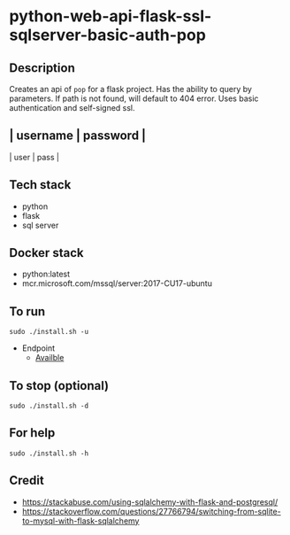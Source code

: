 # python-web-api-flask-ssl-sqlserver-basic-auth-pop

## Description
Creates an api of `pop` for a flask project.
Has the ability to query by parameters.
If path is not found, will default to 404 error.
Uses basic authentication and self-signed ssl.

| username | password |
-----------------------
| user | pass |

## Tech stack
- python
- flask
- sql server

## Docker stack
- python:latest
- mcr.microsoft.com/mssql/server:2017-CU17-ubuntu

## To run
`sudo ./install.sh -u`
- Endpoint
  - [Availble](https://localhost/pop)

## To stop (optional)
`sudo ./install.sh -d`

## For help
`sudo ./install.sh -h`

## Credit
- https://stackabuse.com/using-sqlalchemy-with-flask-and-postgresql/
- https://stackoverflow.com/questions/27766794/switching-from-sqlite-to-mysql-with-flask-sqlalchemy
